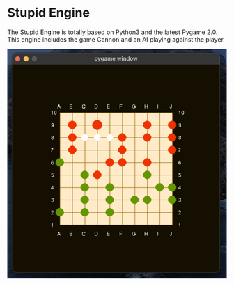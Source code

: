 # Stupid Engine
The Stupid Engine is totally based on Python3 and the latest Pygame 2.0. This engine includes the game Cannon and an AI playing against the player.

![Gameplay Screenshot](https://github.com/Huntler/Cannon/blob/master/documentation/screenshot_gameplay.png?raw=true)